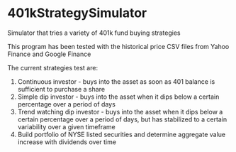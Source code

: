 # 401kStrategySimulator
Simulator that tries a variety of 401k fund buying strategies

This program has been tested with the historical price CSV files from
Yahoo Finance and Google Finance

The current strategies test are:
1) Continuous investor - buys into the asset as soon as 401 balance is
sufficient to purchase a share
2) Simple dip investor - buys into the asset when it dips below
a certain percentage over a period of days
3) Trend watching dip investor - buys into the asset when it dips below
a certain percentage over a period of days, but has stabilized to a certain
variability over a given timeframe
4) Build portfolio of NYSE listed securities and determine aggregate value increase with dividends over time